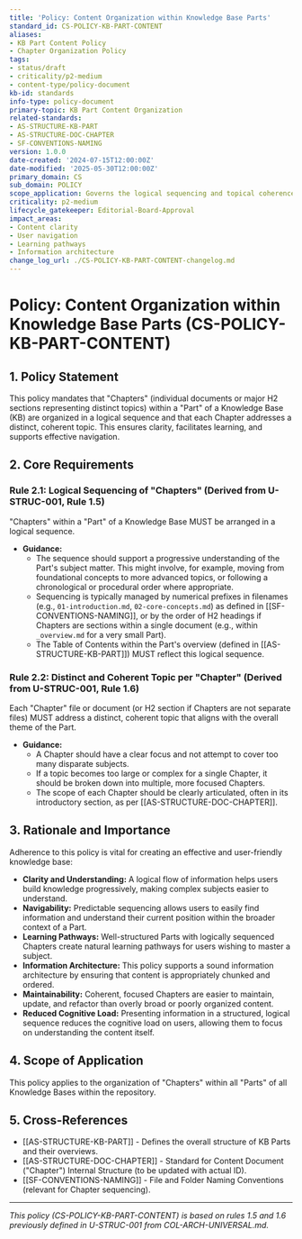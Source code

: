 ```yaml
---
title: 'Policy: Content Organization within Knowledge Base Parts'
standard_id: CS-POLICY-KB-PART-CONTENT
aliases:
- KB Part Content Policy
- Chapter Organization Policy
tags:
- status/draft
- criticality/p2-medium
- content-type/policy-document
kb-id: standards
info-type: policy-document
primary-topic: KB Part Content Organization
related-standards:
- AS-STRUCTURE-KB-PART
- AS-STRUCTURE-DOC-CHAPTER
- SF-CONVENTIONS-NAMING
version: 1.0.0
date-created: '2024-07-15T12:00:00Z'
date-modified: '2025-05-30T12:00:00Z'
primary_domain: CS
sub_domain: POLICY
scope_application: Governs the logical sequencing and topical coherence of 'Chapters' (individual documents or H2 sections) within a Knowledge Base 'Part'.
criticality: p2-medium
lifecycle_gatekeeper: Editorial-Board-Approval
impact_areas:
- Content clarity
- User navigation
- Learning pathways
- Information architecture
change_log_url: ./CS-POLICY-KB-PART-CONTENT-changelog.md
---
```

# Policy: Content Organization within Knowledge Base Parts (CS-POLICY-KB-PART-CONTENT)

## 1. Policy Statement

This policy mandates that "Chapters" (individual documents or major H2 sections representing distinct topics) within a "Part" of a Knowledge Base (KB) are organized in a logical sequence and that each Chapter addresses a distinct, coherent topic. This ensures clarity, facilitates learning, and supports effective navigation.

## 2. Core Requirements

### Rule 2.1: Logical Sequencing of "Chapters" (Derived from U-STRUC-001, Rule 1.5)
"Chapters" within a "Part" of a Knowledge Base MUST be arranged in a logical sequence.
*   **Guidance:**
    *   The sequence should support a progressive understanding of the Part's subject matter. This might involve, for example, moving from foundational concepts to more advanced topics, or following a chronological or procedural order where appropriate.
    *   Sequencing is typically managed by numerical prefixes in filenames (e.g., `01-introduction.md`, `02-core-concepts.md`) as defined in [[SF-CONVENTIONS-NAMING]], or by the order of H2 headings if Chapters are sections within a single document (e.g., within `_overview.md` for a very small Part).
    *   The Table of Contents within the Part's overview (defined in [[AS-STRUCTURE-KB-PART]]) MUST reflect this logical sequence.

### Rule 2.2: Distinct and Coherent Topic per "Chapter" (Derived from U-STRUC-001, Rule 1.6)
Each "Chapter" file or document (or H2 section if Chapters are not separate files) MUST address a distinct, coherent topic that aligns with the overall theme of the Part.
*   **Guidance:**
    *   A Chapter should have a clear focus and not attempt to cover too many disparate subjects.
    *   If a topic becomes too large or complex for a single Chapter, it should be broken down into multiple, more focused Chapters.
    *   The scope of each Chapter should be clearly articulated, often in its introductory section, as per [[AS-STRUCTURE-DOC-CHAPTER]].

## 3. Rationale and Importance

Adherence to this policy is vital for creating an effective and user-friendly knowledge base:

*   **Clarity and Understanding:** A logical flow of information helps users build knowledge progressively, making complex subjects easier to understand.
*   **Navigability:** Predictable sequencing allows users to easily find information and understand their current position within the broader context of a Part.
*   **Learning Pathways:** Well-structured Parts with logically sequenced Chapters create natural learning pathways for users wishing to master a subject.
*   **Information Architecture:** This policy supports a sound information architecture by ensuring that content is appropriately chunked and ordered.
*   **Maintainability:** Coherent, focused Chapters are easier to maintain, update, and refactor than overly broad or poorly organized content.
*   **Reduced Cognitive Load:** Presenting information in a structured, logical sequence reduces the cognitive load on users, allowing them to focus on understanding the content itself.

## 4. Scope of Application

This policy applies to the organization of "Chapters" within all "Parts" of all Knowledge Bases within the repository.

## 5. Cross-References
- [[AS-STRUCTURE-KB-PART]] - Defines the overall structure of KB Parts and their overviews.
- [[AS-STRUCTURE-DOC-CHAPTER]] - Standard for Content Document ("Chapter") Internal Structure (to be updated with actual ID).
- [[SF-CONVENTIONS-NAMING]] - File and Folder Naming Conventions (relevant for Chapter sequencing).

---
*This policy (CS-POLICY-KB-PART-CONTENT) is based on rules 1.5 and 1.6 previously defined in U-STRUC-001 from COL-ARCH-UNIVERSAL.md.*

